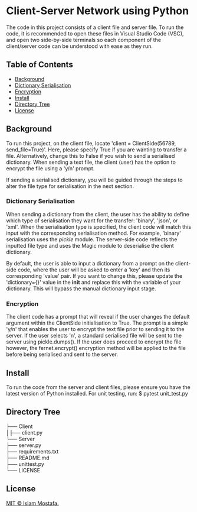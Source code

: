 # Client-Server Network using Python

The code in this project consists of a client file and server file. To run the code, it is recommended to open these files in Visual Studio Code (VSC), and open two side-by-side terminals so each component of the client/server code can be understood with ease as they run.

## Table of Contents

- [Background](#background)
- [Dictionary Serialisation](#pickle)
- [Encryption](#encryption)
- [Install](#install)
- [Directory Tree](#directorytree)
- [License](#license)

## Background

To run this project, on the client file, locate 'client = ClientSide(56789, send_file=True)'. Here, please specify True if you are wanting to transfer a file. Alternatively, change this to False if you wish to send a serialised dictionary. When sending a text file, the client (user) has the option to encrypt the file using a 'y/n' prompt.

If sending a serialised dictionary, you will be guided through the steps to alter the file type for serialisation in the next section.

### Dictionary Serialisation 

When sending a dictionary from the client, the user has the ability to define which type of serialisation they want for the transfer: 'binary', 'json', or 'xml'. When the serialisation type is specified, the client code will match this input with the corresponding serialisation method. For example, 'binary' serialisation uses the *pickle* module. The server-side code reflects the inputted file type and uses the Magic module to deserialise the client dictionary.

By default, the user is able to input a dictionary from a prompt on the client-side code, where the user will be asked to enter a 'key' and then its corresponding 'value' pair. If you want to change this, please update the 'dictionary={}' value in the __init__ and replace this with the variable of your dictionary. This will bypass the manual dictionary input stage.

### Encryption

The client code has a prompt that will reveal if the user changes the default argument within the ClientSide initialisation to True. The prompt is a simple 'y/n' that enables the user to encrypt the text file prior to sending it to the server. If the user selects 'n', a standard serialised file will be sent to the server using pickle.dumps(). If the user does proceed to encrypt the file however, the fernet.encrypt() encryption method will be applied to the file before being serialised and sent to the server.

## Install

To run the code from the server and client files, please ensure you have the latest version of Python installed. For unit testing, run:
$ pytest unit_test.py

## Directory Tree

├── Client
<br>
│├── client.py
<br>
└── Server
<br>
├── server.py
<br>
├── requirements.txt
<br>
├── README.md
<br>
├── unittest.py
<br>
└── LICENSE

## License

[MIT © Islam Mostafa.](../LICENSE)
